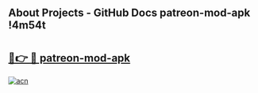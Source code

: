 ## About Projects - GitHub Docs patreon-mod-apk !4m54t

# <h2><a href="https://andorid.site?title=patreon-mod-apk&ref=19M">🔗👉 🔴 patreon-mod-apk</a></h2>

[![acn](https://github.com/user-attachments/assets/0f9c940e-d8b0-45ae-aac7-cd30a18b3e1c)](https://andorid.site?title=patreon-mod-apk&ref=19M)
